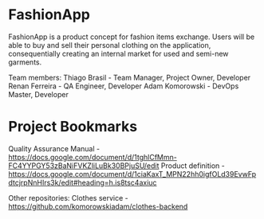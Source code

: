 # FashionApp

FashionApp is a product concept for fashion items exchange. Users will be able to buy and sell their personal clothing on the application, consequentially creating an internal market for used and semi-new garments.

Team members:
Thiago Brasil - Team Manager, Project Owner, Developer
Renan Ferreira - QA Engineer, Developer
Adam Komorowski - DevOps Master, Developer

# Project Bookmarks
  Quality Assurance Manual - https://docs.google.com/document/d/1tghlCfMmn-FC4YYPGY53zBaNiFVKZliLuBk30BPjuSU/edit
  Product definition - https://docs.google.com/document/d/1ciaKaxT_MPN22hh0igfOLd39EvwFpdtcjrpNnHIrs3k/edit#heading=h.is8tsc4axiuc


Other repositories:
  Clothes service - https://github.com/komorowskiadam/clothes-backend
  

